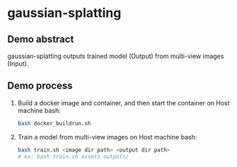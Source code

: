 # gaussian-splatting
## Demo abstract
gaussian-splatting outputs trained model (Output) from multi-view images (Input).

## Demo process
1. Build a docker image and container, and then start the container on Host machine bash:
    ```bash
    bash docker_buildrun.sh
    ```
3. Train a model from multi-view images on Host machine bash:
    ```bash
    bash train.sh <image dir path> <output dir path>
    # ex: bash train.sh assets outputs/
    ```

